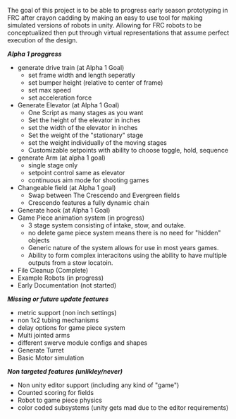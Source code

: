 The goal of this project is to be able to progress early season prototyping in FRC after crayon cadding by making an easy to use tool for making simulated versions of robots in unity. Allowing for FRC robots to be conceptualized then put through virtual representations that assume perfect execution of the design.

***Alpha 1 proggress***
- generate drive train (at Alpha 1 Goal)
    - set frame width and length seperatly
    - set bumper height (relative to center of frame)
    - set max speed
    - set acceleration force
- Generate Elevator (at Alpha 1 Goal)
    - One Script as many stages as you want
    - Set the height of the elevator in inches
    - set the width of the elevator in inches
    - Set the weight of the "stationary" stage
    - set the weight individually of the moving stages
    - Customizable setpoints with ability to choose toggle, hold, sequence
- generate Arm (at alpha 1 goal)
    - single stage only
    - setpoint control same as elevator
    - continuous aim mode for shooting games
- Changeable field (at Alpha 1 goal)
    - Swap between The Crescendo and Evergreen fields
    - Crescendo features a fully dynamic chain
- Generate hook (at Alpha 1 Goal)
- Game Piece animation system (in progress)
    - 3 stage system consisting of intake, stow, and outake.
    - no delete game piece system means there is no need for "hidden" objects
    - Generic nature of the system allows for use in most years games.
    - Ability to form complex interacitons using the ability to have multiple outputs from a stow locatoin.
- File Cleanup (Complete)
- Example Robots (in progress)
- Early Documentation (not started)

***Missing or future update features***
- metric support (non inch settings)
- non 1x2 tubing mechanisms
- delay options for game piece system
- Multi jointed arms
- different swerve module configs and shapes
- Generate Turret
- Basic Motor simulation

***Non targeted features (unlikley/never)***
- Non unity editor support (including any kind of "game")
- Counted scoring for fields
- Robot to game piece physics
- color coded subsystems (unity gets mad due to the editor requirements)
